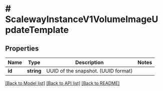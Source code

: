 # # ScalewayInstanceV1VolumeImageUpdateTemplate

## Properties

Name | Type | Description | Notes
------------ | ------------- | ------------- | -------------
**id** | **string** | UUID of the snapshot. (UUID format) |

[[Back to Model list]](../../README.md#models) [[Back to API list]](../../README.md#endpoints) [[Back to README]](../../README.md)
